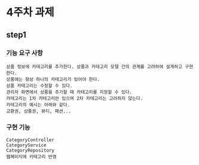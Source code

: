 # 4주차 과제
## step1 
### 기능 요구 사항
    상품 정보에 카테고리를 추가한다. 상품과 카테고리 모델 간의 관계를 고려하여 설계하고 구현한다.
    상품에는 항상 하나의 카테고리가 있어야 한다.
    상품 카테고리는 수정할 수 있다.
    관리자 화면에서 상품을 추가할 때 카테고리를 지정할 수 있다.
    카테고리는 1차 카테고리만 있으며 2차 카테고리는 고려하지 않는다.
    카테고리의 예시는 아래와 같다.
    교환권, 상품권, 뷰티, 패션...
### 구현 기능
    CategoryController
    CategoryService
    CategoryRepository
    웹페이지에 카테고리 반영